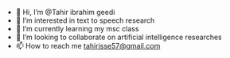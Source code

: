 - 👋 Hi, I’m @Tahir ibrahim geedi
- 👀 I’m interested in text to speech research
- 🌱 I’m currently learning my msc class
- 💞️ I’m looking to collaborate on artificial intelligence researches
- 📫 How to reach me tahirisse57@gmail.com

<!---
TIG is a ✨ special ✨ repository because its `README.md` (this file) appears on your GitHub profile.
You can click the Preview link to take a look at your changes.
--->
